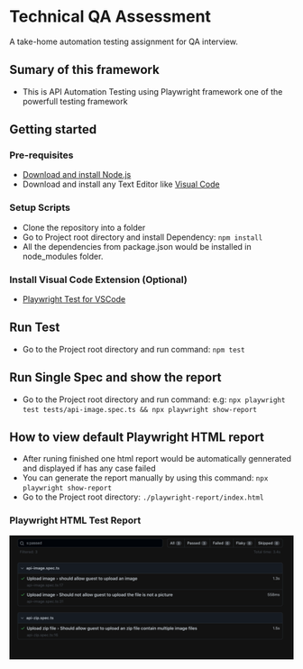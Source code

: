 
# Technical QA Assessment


A take-home automation testing assignment for QA interview.

## Sumary of this framework
* This is API Automation Testing using Playwright framework one of the powerfull testing framework

## Getting started

### Pre-requisites
* <a href="https://nodejs.org/it/download/current" target="_blank">Download and install Node.js</a>
* Download and install any Text Editor like <a href="https://code.visualstudio.com/download" target="_blank">Visual Code</a>

### Setup Scripts 
* Clone the repository into a folder
* Go to Project root directory and install Dependency: `npm install`
* All the dependencies from package.json would be installed in node_modules folder.

### Install Visual Code Extension (Optional)
* <a href="https://marketplace.visualstudio.com/items?itemName=ms-playwright.playwright" target="_blank">Playwright Test for VSCode</a>

## Run Test
* Go to the Project root directory and run command: `npm test`

## Run Single Spec and show the report
* Go to the Project root directory and run command: e.g:  `npx playwright test tests/api-image.spec.ts && npx playwright show-report`

## How to view default Playwright HTML report
* After runing finished one html report would be automatically gennerated and displayed if has any case failed
* You can generate the report manually by using this command: `npx playwright show-report`
* Go to the Project root directory: `./playwright-report/index.html`

### Playwright HTML Test Report
![Playwright HTML Test Report](./resources/html-test-report.PNG?raw=true "Playwright HTML Test Report")